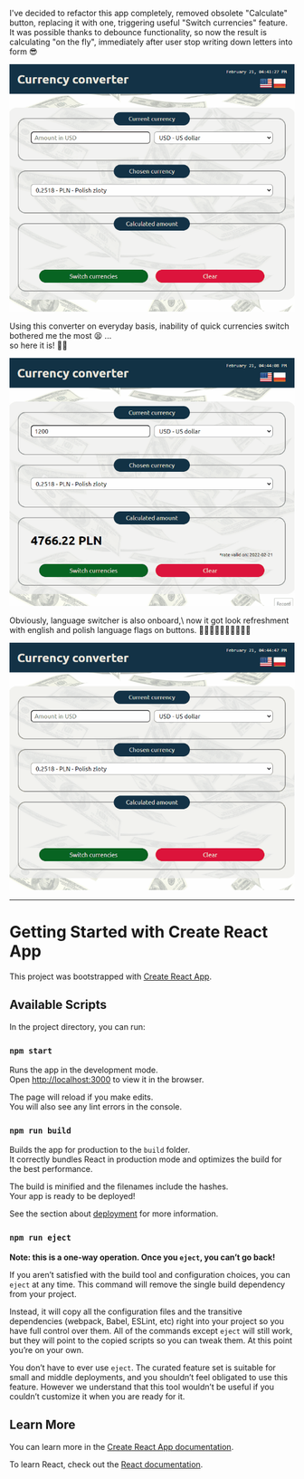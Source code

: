I've decided to refactor this app completely, removed obsolete "Calculate" button, replacing it with one, triggering useful "Switch currencies" feature.\
It was possible thanks to debounce functionality, so now the result is calculating "on the fly", immediately after user stop writing down letters into form 😎

![picking currencies](src/assets/images/picking_currencies.gif)

Using this converter on everyday basis, inability of quick currencies switch bothered me the most 😫 ...<br/>
so here it is! 🎉😀

![switching currencies](src/assets/images/switching_currencies.gif)

Obviously, language switcher is also onboard,\ 
now it got look refreshment with english and polish language flags on buttons. 👩🏿👦🏻🧔🏾👩👳🏿‍♂️

![changing UI language](src/assets/images/changing_language.gif)
***
# Getting Started with Create React App

This project was bootstrapped with [Create React App](https://github.com/facebook/create-react-app).

## Available Scripts

In the project directory, you can run:

### `npm start`

Runs the app in the development mode.\
Open [http://localhost:3000](http://localhost:3000) to view it in the browser.

The page will reload if you make edits.\
You will also see any lint errors in the console.

### `npm run build`

Builds the app for production to the `build` folder.\
It correctly bundles React in production mode and optimizes the build for the best performance.

The build is minified and the filenames include the hashes.\
Your app is ready to be deployed!

See the section about [deployment](https://facebook.github.io/create-react-app/docs/deployment) for more information.

### `npm run eject`

**Note: this is a one-way operation. Once you `eject`, you can’t go back!**

If you aren’t satisfied with the build tool and configuration choices, you can `eject` at any time. This command will remove the single build dependency from your project.

Instead, it will copy all the configuration files and the transitive dependencies (webpack, Babel, ESLint, etc) right into your project so you have full control over them. All of the commands except `eject` will still work, but they will point to the copied scripts so you can tweak them. At this point you’re on your own.

You don’t have to ever use `eject`. The curated feature set is suitable for small and middle deployments, and you shouldn’t feel obligated to use this feature. However we understand that this tool wouldn’t be useful if you couldn’t customize it when you are ready for it.

## Learn More

You can learn more in the [Create React App documentation](https://facebook.github.io/create-react-app/docs/getting-started).

To learn React, check out the [React documentation](https://reactjs.org/).
